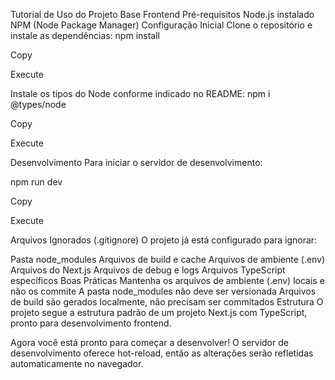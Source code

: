 Tutorial de Uso do Projeto Base Frontend
Pré-requisitos
Node.js instalado
NPM (Node Package Manager)
Configuração Inicial
Clone o repositório e instale as dependências:
npm install

Copy

Execute

Instale os tipos do Node conforme indicado no README:
npm i @types/node

Copy

Execute

Desenvolvimento
Para iniciar o servidor de desenvolvimento:

npm run dev

Copy

Execute

Arquivos Ignorados (.gitignore)
O projeto já está configurado para ignorar:

Pasta node_modules
Arquivos de build e cache
Arquivos de ambiente (.env)
Arquivos do Next.js
Arquivos de debug e logs
Arquivos TypeScript específicos
Boas Práticas
Mantenha os arquivos de ambiente (.env) locais e não os commite
A pasta node_modules não deve ser versionada
Arquivos de build são gerados localmente, não precisam ser commitados
Estrutura
O projeto segue a estrutura padrão de um projeto Next.js com TypeScript, pronto para desenvolvimento frontend.

Agora você está pronto para começar a desenvolver! O servidor de desenvolvimento oferece hot-reload, então as alterações serão refletidas automaticamente no navegador.
